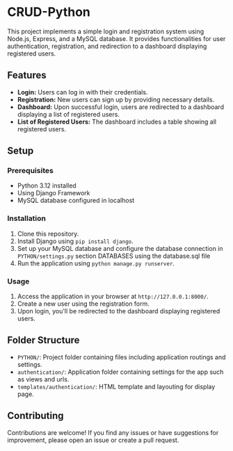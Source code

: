 # CRUD-Python
This project implements a simple login and registration system using Node.js, Express, and a MySQL database. It provides functionalities for user authentication, registration, and redirection to a dashboard displaying registered users.

## Features

- **Login:** Users can log in with their credentials.
- **Registration:** New users can sign up by providing necessary details.
- **Dashboard:** Upon successful login, users are redirected to a dashboard displaying a list of registered users.
- **List of Registered Users:** The dashboard includes a table showing all registered users.

## Setup

### Prerequisites

- Python 3.12 installed
- Using Django Framework
- MySQL database configured in localhost

### Installation

1. Clone this repository.
2. Install Django using `pip install django`.
3. Set up your MySQL database and configure the database connection in `PYTHON/settings.py` section DATABASES using the database.sql file
4. Run the application using `python manage.py runserver`.

### Usage

1. Access the application in your browser at `http://127.0.0.1:8000/`.
2. Create a new user using the registration form.
3. Upon login, you'll be redirected to the dashboard displaying registered users.

## Folder Structure

- `PYTHON/`: Project folder containing files including application routings and settings.
- `authentication/`: Application folder containing settings for the app such as views and urls.
- `templates/authentication/`: HTML template and layouting for display page.

## Contributing

Contributions are welcome! If you find any issues or have suggestions for improvement, please open an issue or create a pull request.
